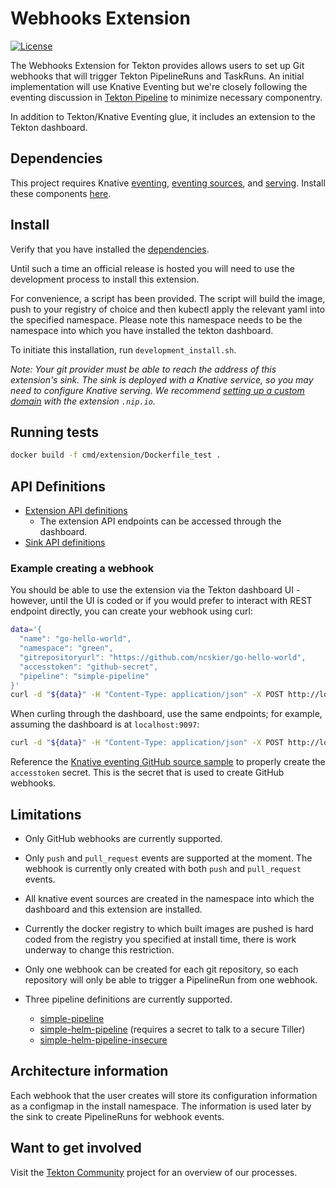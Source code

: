 # Webhooks Extension
[![License](https://img.shields.io/badge/License-Apache%202.0-blue.svg)](https://github.com/kubernetes/experimental/blob/master/LICENSE)

The Webhooks Extension for Tekton provides allows users to set up Git webhooks that will trigger Tekton PipelineRuns and TaskRuns. An initial implementation will use Knative Eventing but we're closely following the eventing discussion in  [Tekton Pipeline](https://github.com/tektoncd/pipeline) to minimize necessary componentry.

In addition to Tekton/Knative Eventing glue, it includes an extension to the Tekton dashboard.

## Dependencies

This project requires Knative [eventing](https://knative.dev/docs/eventing/), [eventing sources](https://knative.dev/docs/eventing/sources/), and [serving](https://knative.dev/docs/serving/). Install these components [here](https://knative.dev/docs/install/).

## Install

Verify that you have installed the [dependencies](#dependencies).

Until such a time an official release is hosted you will need to use the development process to install this extension.

For convenience, a script has been provided. The script will build the image, push to your registry of choice and then kubectl apply the relevant yaml into the specified namespace. Please note this namespace needs to be the namespace into which you have installed the tekton dashboard.

To initiate this installation, run `development_install.sh`.

_Note: Your git provider must be able to reach the address of this extension's sink. The sink is deployed with a Knative service, so you may need to configure Knative serving. We recommend [setting up a custom domain](https://knative.dev/v0.3-docs/serving/using-a-custom-domain/) with the extension `.nip.io`._

## Running tests

```bash
docker build -f cmd/extension/Dockerfile_test .
```

## API Definitions

- [Extension API definitions](cmd/extension/README.md)
  - The extension API endpoints can be accessed through the dashboard.
- [Sink API definitions](cmd/sink/README.md)

### Example creating a webhook

You should be able to use the extension via the Tekton dashboard UI - however, until the UI is coded or if you would prefer to interact with REST endpoint directly, you can create your webhook using curl:

```bash
data='{
  "name": "go-hello-world",
  "namespace": "green",
  "gitrepositoryurl": "https://github.com/ncskier/go-hello-world",
  "accesstoken": "github-secret",
  "pipeline": "simple-pipeline"
}'
curl -d "${data}" -H "Content-Type: application/json" -X POST http://localhost:8080/webhooks-extension/webhooks
```

When curling through the dashboard, use the same endpoints; for example, assuming the dashboard is at `localhost:9097`:

```bash
curl -d "${data}" -H "Content-Type: application/json" -X POST http://localhost:9097/webhooks-extension/webhooks
```

Reference the [Knative eventing GitHub source sample](https://knative.dev/docs/eventing/samples/github-source/) to properly create the `accesstoken` secret. This is the secret that is used to create GitHub webhooks.

## Limitations

- Only GitHub webhooks are currently supported.
- Only `push` and `pull_request` events are supported at the moment. The webhook is currently only created with both `push` and `pull_request` events.
- All knative event sources are created in the namespace into which the dashboard and this extension are installed.
- Currently the docker registry to which built images are pushed is hard coded from the registry you specified at install time, there is work underway to change this restriction.
- Only one webhook can be created for each git repository, so each repository will only be able to trigger a PipelineRun from one webhook.

- Three pipeline definitions are currently supported.

  - [simple-pipeline](https://github.com/pipeline-hotel/example-pipelines/blob/master/config/pipeline.yaml)
  - [simple-helm-pipeline](https://github.com/pipeline-hotel/example-pipelines/blob/master/config/helm-pipeline.yaml) (requires a secret to talk to a secure Tiller)
  - [simple-helm-pipeline-insecure](https://github.com/pipeline-hotel/example-pipelines/blob/master/config/helm-insecure-pipeline.yaml.yaml)

## Architecture information

Each webhook that the user creates will store its configuration information as a configmap in the install namespace. The information is used later by the sink to create PipelineRuns for webhook events.

## Want to get involved

Visit the [Tekton Community](https://github.com/tektoncd/community) project for an overview of our processes.
